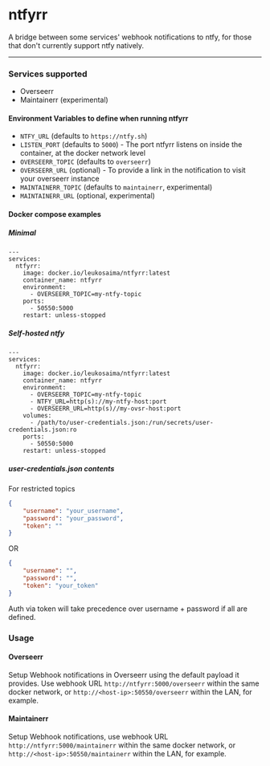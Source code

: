 # ntfyrr

A bridge between some services' webhook notifications to ntfy, for those that don't currently support ntfy natively.

---

### Services supported

- Overseerr
- Maintainerr (experimental)

#### Environment Variables to define when running ntfyrr

- `NTFY_URL` (defaults to `https://ntfy.sh`)
- `LISTEN_PORT` (defaults to `5000`) - The port ntfyrr listens on inside the container, at the docker network level
- `OVERSEERR_TOPIC` (defaults to `overseerr`)
- `OVERSEERR_URL` (optional) - To provide a link in the notification to visit your overseerr instance 
- `MAINTAINERR_TOPIC` (defaults to `maintainerr`, experimental)
- `MAINTAINERR_URL` (optional, experimental)

#### Docker compose examples

##### Minimal

``` docker
---
services:
  ntfyrr:
    image: docker.io/leukosaima/ntfyrr:latest
    container_name: ntfyrr
    environment:
      - OVERSEERR_TOPIC=my-ntfy-topic
    ports:
      - 50550:5000
    restart: unless-stopped
```

##### Self-hosted ntfy

``` docker
---
services:
  ntfyrr:
    image: docker.io/leukosaima/ntfyrr:latest
    container_name: ntfyrr
    environment:
      - OVERSEERR_TOPIC=my-ntfy-topic
      - NTFY_URL=http(s)://my-ntfy-host:port
      - OVERSEERR_URL=http(s)//my-ovsr-host:port
    volumes:
      - /path/to/user-credentials.json:/run/secrets/user-credentials.json:ro
    ports:
      - 50550:5000
    restart: unless-stopped
```

##### user-credentials.json contents

For restricted topics
``` json 
{
    "username": "your_username",
    "password": "your_password",
    "token": ""
}
```
OR
``` json 
{
    "username": "",
    "password": "",
    "token": "your_token"
}
```
Auth via token will take precedence over username + password if all are defined.

### Usage

#### Overseerr

Setup Webhook notifications in Overseerr using the default payload it provides. Use webhook URL `http://ntfyrr:5000/overseerr` within the same docker network, or `http://<host-ip>:50550/overseerr` within the LAN, for example.

#### Maintainerr

Setup Webhook notifications, use webhook URL `http://ntfyrr:5000/maintainerr` within the same docker network, or `http://<host-ip>:50550/maintainerr` within the LAN, for example.